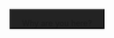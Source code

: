 <link rel="stylesheet" type="text/css" href="css/style.css">
<table class="darkTable">

<tbody>
   
   <div style="background-color:#232323; border:2px outset #383838; display: inline-block; padding-right: 20px; padding-left: 20px">
      <div style="height:15px;"></div>
        Why are you here?
   </div>
   
</tbody>

</tr>
